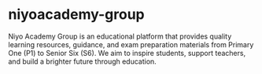 # niyoacademy-group
Niyo Academy Group is an educational platform that provides quality learning resources, guidance, and exam preparation materials from Primary One (P1) to Senior Six (S6). We aim to inspire students, support teachers, and build a brighter future through education.
